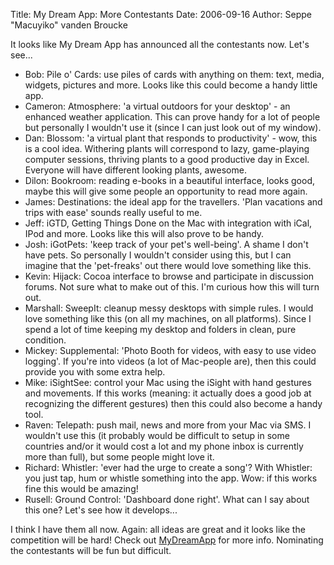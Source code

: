 Title: My Dream App: More Contestants
Date: 2006-09-16
Author: Seppe "Macuyiko" vanden Broucke

It looks like My Dream App has announced all the contestants now. Let's see...  
* Bob: Pile o' Cards: use piles of cards with anything on them: text, media, widgets, pictures and more. Looks like this could become a handy little app.  * Cameron: Atmosphere: 'a virtual outdoors for your desktop' - an enhanced weather application. This can prove handy for a lot of people but personally I wouldn't use it (since I can just look out of my window).  * Dan: Blossom: 'a virtual plant that responds to productivity' - wow, this is a cool idea. Withering plants will correspond to lazy, game-playing computer sessions, thriving plants to a good productive day in Excel. Everyone will have different looking plants, awesome.  * Dilon: Bookroom: reading e-books in a beautiful interface, looks good, maybe this will give some people an opportunity to read more again.  * James: Destinations: the ideal app for the travellers. 'Plan vacations and trips with ease' sounds really useful to me.  * Jeff: iGTD, Getting Things Done on the Mac with integration with iCal, IPod and more. Looks like this will also prove to be handy.  * Josh: iGotPets: 'keep track of your pet's well-being'. A shame I don't have pets. So personally I wouldn't consider using this, but I can imagine that the 'pet-freaks' out there would love something like this.  * Kevin: Hijack: Cocoa interface to browse and participate in discussion forums. Not sure what to make out of this. I'm curious how this will turn out.  * Marshall: SweepIt: cleanup messy desktops with simple rules. I would love something like this (on all my machines, on all platforms). Since I spend a lot of time keeping my desktop and folders in clean, pure condition.  * Mickey: Supplemental: 'Photo Booth for videos, with easy to use video logging'. If you're into videos (a lot of Mac-people are), then this could provide you with some extra help.  * Mike: iSightSee: control your Mac using the iSight with hand gestures and movements. If this works (meaning: it actually does a good job at recognizing the different gestures) then this could also become a handy tool.  * Raven: Telepath: push mail, news and more from your Mac via SMS. I wouldn't use this (it probably would be difficult to setup in some countries and/or it would cost a lot and my phone inbox is currently more than full), but some people might love it.  * Richard: Whistler: 'ever had the urge to create a song'? With Whistler: you just tap, hum or whistle something into the app. Wow: if this works fine this would be amazing!  * Rusell: Ground Control: 'Dashboard done right'. What can I say about this one? Let's see how it develops...  
I think I have them all now. Again: all ideas are great and it looks like the competition will be hard! Check out [MyDreamApp](http://mydreamapp.com) for more info. Nominating the contestants will be fun but difficult. 
